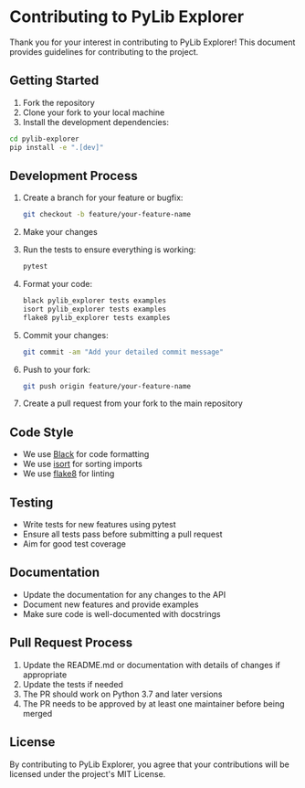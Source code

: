 # Contributing to PyLib Explorer

Thank you for your interest in contributing to PyLib Explorer! This document provides guidelines for contributing to the project.

## Getting Started

1. Fork the repository
2. Clone your fork to your local machine
3. Install the development dependencies:

```bash
cd pylib-explorer
pip install -e ".[dev]"
```

## Development Process

1. Create a branch for your feature or bugfix:
   ```bash
   git checkout -b feature/your-feature-name
   ```

2. Make your changes

3. Run the tests to ensure everything is working:
   ```bash
   pytest
   ```

4. Format your code:
   ```bash
   black pylib_explorer tests examples
   isort pylib_explorer tests examples
   flake8 pylib_explorer tests examples
   ```

5. Commit your changes:
   ```bash
   git commit -am "Add your detailed commit message"
   ```

6. Push to your fork:
   ```bash
   git push origin feature/your-feature-name
   ```

7. Create a pull request from your fork to the main repository

## Code Style

- We use [Black](https://github.com/psf/black) for code formatting
- We use [isort](https://github.com/PyCQA/isort) for sorting imports
- We use [flake8](https://github.com/PyCQA/flake8) for linting

## Testing

- Write tests for new features using pytest
- Ensure all tests pass before submitting a pull request
- Aim for good test coverage

## Documentation

- Update the documentation for any changes to the API
- Document new features and provide examples
- Make sure code is well-documented with docstrings

## Pull Request Process

1. Update the README.md or documentation with details of changes if appropriate
2. Update the tests if needed
3. The PR should work on Python 3.7 and later versions
4. The PR needs to be approved by at least one maintainer before being merged

## License

By contributing to PyLib Explorer, you agree that your contributions will be licensed under the project's MIT License. 